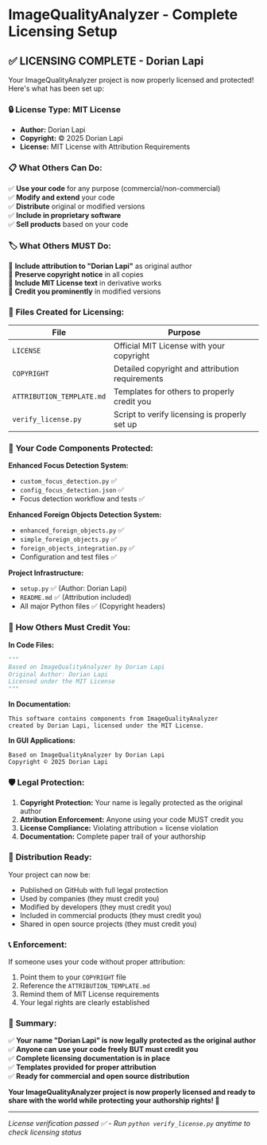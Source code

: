 # ImageQualityAnalyzer - Complete Licensing Setup

## ✅ LICENSING COMPLETE - Dorian Lapi

Your ImageQualityAnalyzer project is now properly licensed and protected! Here's what has been set up:

### 🔒 **License Type: MIT License**
- **Author:** Dorian Lapi
- **Copyright:** © 2025 Dorian Lapi  
- **License:** MIT License with Attribution Requirements

### 📋 **What Others Can Do:**
✅ **Use your code** for any purpose (commercial/non-commercial)  
✅ **Modify and extend** your code  
✅ **Distribute** original or modified versions  
✅ **Include in proprietary software**  
✅ **Sell products** based on your code  

### 🏷️ **What Others MUST Do:**
🔴 **Include attribution to "Dorian Lapi"** as original author  
🔴 **Preserve copyright notice** in all copies  
🔴 **Include MIT License text** in derivative works  
🔴 **Credit you prominently** in modified versions  

### 📁 **Files Created for Licensing:**

| File | Purpose |
|------|---------|
| `LICENSE` | Official MIT License with your copyright |
| `COPYRIGHT` | Detailed copyright and attribution requirements |
| `ATTRIBUTION_TEMPLATE.md` | Templates for others to properly credit you |
| `verify_license.py` | Script to verify licensing is properly set up |

### 🎯 **Your Code Components Protected:**

**Enhanced Focus Detection System:**
- `custom_focus_detection.py` ✅ 
- `config_focus_detection.json` ✅
- Focus detection workflow and tests ✅

**Enhanced Foreign Objects Detection System:**
- `enhanced_foreign_objects.py` ✅
- `simple_foreign_objects.py` ✅  
- `foreign_objects_integration.py` ✅
- Configuration and test files ✅

**Project Infrastructure:**
- `setup.py` ✅ (Author: Dorian Lapi)
- `README.md` ✅ (Attribution included)
- All major Python files ✅ (Copyright headers)

### 📝 **How Others Must Credit You:**

**In Code Files:**
```python
"""
Based on ImageQualityAnalyzer by Dorian Lapi
Original Author: Dorian Lapi
Licensed under the MIT License
"""
```

**In Documentation:**
```
This software contains components from ImageQualityAnalyzer 
created by Dorian Lapi, licensed under the MIT License.
```

**In GUI Applications:**
```
Based on ImageQualityAnalyzer by Dorian Lapi
Copyright © 2025 Dorian Lapi
```

### 🛡️ **Legal Protection:**

1. **Copyright Protection:** Your name is legally protected as the original author
2. **Attribution Enforcement:** Anyone using your code MUST credit you
3. **License Compliance:** Violating attribution = license violation
4. **Documentation:** Complete paper trail of your authorship

### 🚀 **Distribution Ready:**

Your project can now be:
- Published on GitHub with full legal protection
- Used by companies (they must credit you)
- Modified by developers (they must credit you)  
- Included in commercial products (they must credit you)
- Shared in open source projects (they must credit you)

### 📞 **Enforcement:**

If someone uses your code without proper attribution:
1. Point them to your `COPYRIGHT` file
2. Reference the `ATTRIBUTION_TEMPLATE.md`
3. Remind them of MIT License requirements
4. Your legal rights are clearly established

### 🎉 **Summary:**

✅ **Your name "Dorian Lapi" is now legally protected as the original author**  
✅ **Anyone can use your code freely BUT must credit you**  
✅ **Complete licensing documentation is in place**  
✅ **Templates provided for proper attribution**  
✅ **Ready for commercial and open source distribution**  

**Your ImageQualityAnalyzer project is now properly licensed and ready to share with the world while protecting your authorship rights! 🚀**

---

*License verification passed ✅ - Run `python verify_license.py` anytime to check licensing status*
